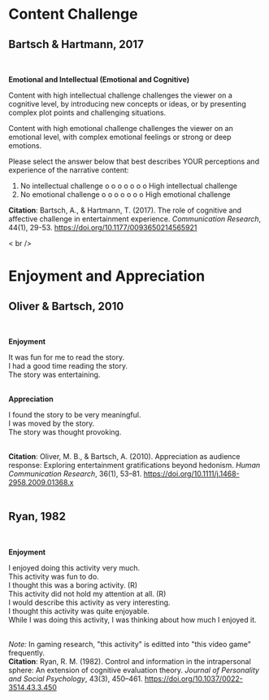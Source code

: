 # Content Challenge
## Bartsch & Hartmann, 2017
<br />

**Emotional and Intellectual (Emotional and Cognitive)** <br />

Content with high intellectual challenge challenges the viewer on a cognitive level, by introducing new concepts or ideas, or by presenting complex plot points and challenging situations. <br />
 
Content with high emotional challenge challenges the viewer on an emotional level, with complex emotional feelings or strong or deep emotions. <br /> 
   
Please select the answer below that best describes YOUR perceptions and experience of the narrative content:  <br />
1) No intellectual challenge  o    o    o    o    o    o    o  High intellectual challenge 
2) No emotional challenge     o    o    o    o    o    o    o  High emotional challenge  <br />

**Citation**: Bartsch, A., & Hartmann, T. (2017). The role of cognitive and affective challenge in entertainment experience. _Communication Research_, 44(1), 29-53. https://doi.org/10.1177/0093650214565921

< br />

# Enjoyment and Appreciation
## Oliver & Bartsch, 2010 
<br />

**Enjoyment** <br />

It was fun for me to read the story. <br />
I had a good time reading the story. <br />
The story was entertaining. <br />
<br />

**Appreciation** <br />

I found the story to be very meaningful. <br />
I was moved by the story. <br />
The story was thought provoking. <br />
<br />

**Citation**: Oliver, M. B., & Bartsch, A. (2010). Appreciation as audience response: Exploring entertainment gratifications beyond hedonism. _Human Communication Research_, 36(1), 53–81. https://doi.org/10.1111/j.1468-2958.2009.01368.x <br />
 <br />
 
## Ryan, 1982 
<br />

**Enjoyment** <br />

I enjoyed doing this activity very much. <br />
This activity was fun to do. <br />
I thought this was a boring activity. (R) <br />
This activity did not hold my attention at all. (R) <br />
I would describe this activity as very interesting. <br />
I thought this activity was quite enjoyable. <br />
While I was doing this activity, I was thinking about how much I enjoyed it.<br />
<br />

_Note:_ In gaming research, "this activity" is editted into "this video game" frequently. 
<br />
**Citation**: Ryan, R. M. (1982). Control and information in the intrapersonal sphere: An extension of cognitive evaluation theory. _Journal of Personality and Social Psychology_, 43(3), 450–461. https://doi.org/10.1037/0022-3514.43.3.450 <br />

<br />

